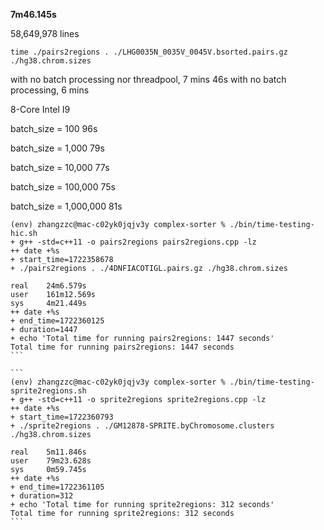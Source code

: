 **7m46.145s**

58,649,978 lines

```Shell
time ./pairs2regions . ./LHG0035N_0035V_0045V.bsorted.pairs.gz ./hg38.chrom.sizes
```

with no batch processing nor threadpool, 7 mins 46s
with no batch processing, 6 mins

8-Core Intel I9

batch_size = 100
96s

batch_size = 1,000
79s

batch_size = 10,000
77s

batch_size = 100,000
75s

batch_size = 1,000,000
81s

````
(env) zhangzzc@mac-c02yk0jqjv3y complex-sorter % ./bin/time-testing-hic.sh
+ g++ -std=c++11 -o pairs2regions pairs2regions.cpp -lz
++ date +%s
+ start_time=1722358678
+ ./pairs2regions . ./4DNFIACOTIGL.pairs.gz ./hg38.chrom.sizes

real    24m6.579s
user    161m12.569s
sys     4m21.449s
++ date +%s
+ end_time=1722360125
+ duration=1447
+ echo 'Total time for running pairs2regions: 1447 seconds'
Total time for running pairs2regions: 1447 seconds
```

```
(env) zhangzzc@mac-c02yk0jqjv3y complex-sorter % ./bin/time-testing-sprite2regions.sh
+ g++ -std=c++11 -o sprite2regions sprite2regions.cpp -lz
++ date +%s
+ start_time=1722360793
+ ./sprite2regions . ./GM12878-SPRITE.byChromosome.clusters ./hg38.chrom.sizes

real    5m11.846s
user    79m23.628s
sys     0m59.745s
++ date +%s
+ end_time=1722361105
+ duration=312
+ echo 'Total time for running sprite2regions: 312 seconds'
Total time for running sprite2regions: 312 seconds
```
